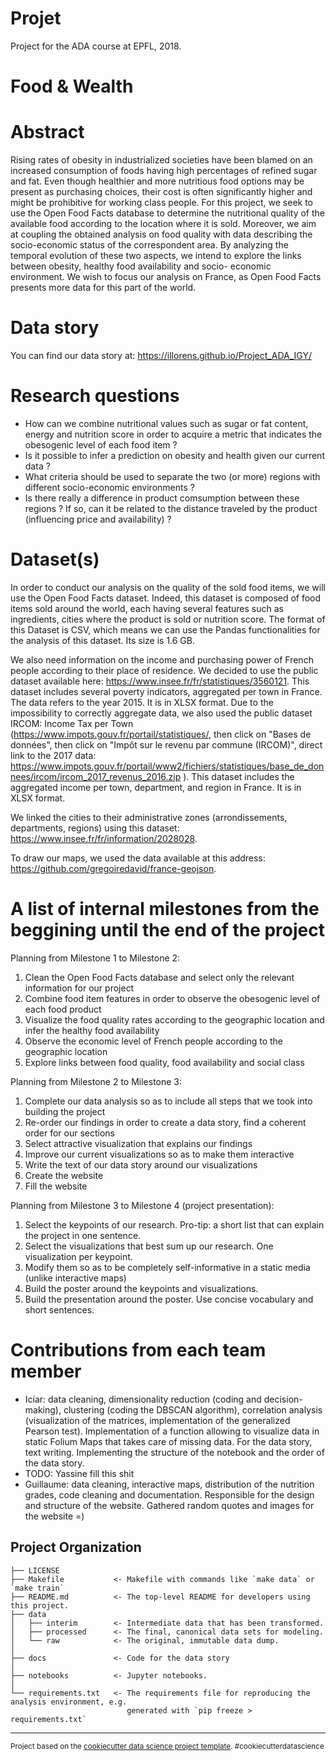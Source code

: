 Projet
==============================

Project for the ADA course at EPFL, 2018.

# Food & Wealth

# Abstract
Rising rates of obesity in industrialized societies have been blamed on an increased consumption of
foods having high percentages of refined sugar and fat. Even though healthier and more nutritious
food options may be present as purchasing choices, their cost is often significantly higher and
might be prohibitive for working class people. For this project, we seek to use the Open Food Facts
database to determine the nutritional quality of the available food according to the location where
it is sold. Moreover, we aim at coupling the obtained analysis on food quality with data describing
the socio-economic status of the correspondent area. By analyzing the temporal evolution of these
two aspects, we intend to explore the links between obesity, healthy food availability and socio-
economic environment. We wish to focus our analysis on France, as Open Food Facts presents more data
for this part of the world.

# Data story

You can find our data story at: https://illorens.github.io/Project_ADA_IGY/

# Research questions

- How can we combine nutritional values such as sugar or fat content, energy and nutrition score in
order to acquire a metric that indicates the obesogenic level of each food item ?
- Is it possible to infer a prediction on obesity and health given our current data ?
- What criteria should be used to separate the two (or more) regions with different socio-economic
environments ?
- Is there really a difference in product comsumption between these regions ? If so, can it
be related to the distance traveled by the product (influencing price and availability) ?

# Dataset(s)

In order to conduct our analysis on the quality of the sold food items, we will use the Open Food Facts dataset. Indeed, this dataset is composed of food items sold around the world, each having several features such as ingredients, cities where the product is sold or nutrition score. The format of this Dataset is CSV, which means we can use the Pandas functionalities for the analysis of this dataset. Its size is 1.6 GB.

We also need information on the income and purchasing power of French people according to their
place of residence. We decided to use the public dataset available here: https://www.insee.fr/fr/statistiques/3560121. This dataset includes several poverty indicators, aggregated per town in France. The data refers to the year 2015. It is in XLSX format.
Due to the impossibility to correctly aggregate data, we also used the public dataset IRCOM: Income Tax per Town
(https://www.impots.gouv.fr/portail/statistiques/, then click on "Bases de données", then click
on "Impôt sur le revenu par commune (IRCOM)", direct link to the 2017 data:
https://www.impots.gouv.fr/portail/www2/fichiers/statistiques/base_de_donnees/ircom/ircom_2017_revenus_2016.zip
). This dataset includes the aggregated income per town, department, and region in France. It is
in XLSX format.


We linked the cities to their administrative zones (arrondissements, departments, regions) using this dataset: https://www.insee.fr/fr/information/2028028.

To draw our maps, we used the data available at this address: https://github.com/gregoiredavid/france-geojson.

# A list of internal milestones from the beggining until the end of the project
Planning from Milestone 1 to Milestone 2: 

1. Clean the Open Food Facts database and select only the relevant information for our project
2. Combine food item features in order to observe the obesogenic level of each food product
3. Visualize the food quality rates according to the geographic location and infer the healthy food availability
4. Observe the economic level of French people according to the geographic location
5. Explore links between food quality, food availability and social class

Planning from Milestone 2 to Milestone 3: 

1. Complete our data analysis so as to include all steps that we took into building the project
2. Re-order our findings in order to create a data story, find a coherent order for our sections
3. Select attractive visualization that explains our findings
4. Improve our current visualizations so as to make them interactive
5. Write the text of our data story around our visualizations
6. Create the website 
7. Fill the website

Planning from Milestone 3 to Milestone 4 (project presentation): 

1. Select the keypoints of our research. Pro-tip: a short list that can explain the project in one sentence.
2. Select the visualizations that best sum up our research. One visualization per keypoint.
3. Modify them so as to be completely self-informative in a static media (unlike interactive maps)
4. Build the poster around the keypoints and visualizations.
5. Build the presentation around the poster. Use concise vocabulary and short sentences. 

# Contributions from each team member

* Icíar: data cleaning, dimensionality reduction (coding and decision-making), clustering (coding the DBSCAN algorithm), correlation analysis (visualization of the matrices, implementation of the generalized Pearson test). Implementation of a function allowing to visualize data in static Folium Maps that takes care of missing data. For the data story, text writing.
Implementing the structure of the notebook and the order of the data story.
* TODO: Yassine fill this shit
* Guillaume: data cleaning, interactive maps, distribution of the nutrition grades, code cleaning and documentation. Responsible for the design and structure of the website. Gathered random quotes and images for the website =)


Project Organization
------------

    ├── LICENSE
    ├── Makefile           <- Makefile with commands like `make data` or `make train`
    ├── README.md          <- The top-level README for developers using this project.
    ├── data
    │   ├── interim        <- Intermediate data that has been transformed.
    │   ├── processed      <- The final, canonical data sets for modeling.
    │   └── raw            <- The original, immutable data dump.
    │
    ├── docs               <- Code for the data story
    │
    ├── notebooks          <- Jupyter notebooks.
    │
    └── requirements.txt   <- The requirements file for reproducing the analysis environment, e.g.
                              generated with `pip freeze > requirements.txt`

--------

<p><small>Project based on the <a target="_blank" href="https://drivendata.github.io/cookiecutter-data-science/">cookiecutter data science project template</a>. #cookiecutterdatascience</small></p>
